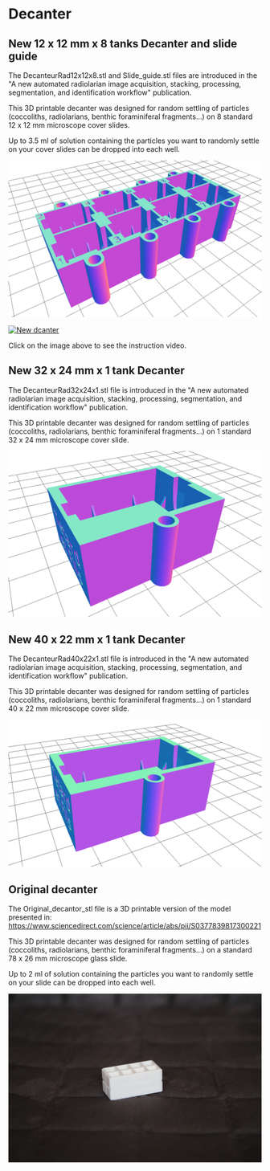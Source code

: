 # Decanter

## New 12 x 12 mm x 8 tanks Decanter and slide guide
The DecanteurRad12x12x8.stl and Slide_guide.stl files are introduced in the "A new automated radiolarian image acquisition, stacking, processing, segmentation, and identification workflow" publication.

This 3D printable decanter was designed for random settling of particles (coccoliths, radiolarians, benthic foraminiferal fragments…) on 8 standard 12 x 12 mm microscope cover slides.

Up to 3.5 ml of solution containing the particles you want to randomly settle on your cover slides can be dropped into each well.

![New_decanter](12x12x8.jpg "DecanteurRad12x12x8 3D printable version")

[![New dcanter](https://i.imgur.com/ErkomyD.png)](https://youtu.be/veRmKI4rGTo "New decanter")

Click on the image above to see the instruction video.

## New 32 x 24 mm x 1 tank Decanter
The DecanteurRad32x24x1.stl file is introduced in the "A new automated radiolarian image acquisition, stacking, processing, segmentation, and identification workflow" publication.

This 3D printable decanter was designed for random settling of particles (coccoliths, radiolarians, benthic foraminiferal fragments…) on 1 standard 32 x 24 mm microscope cover slide.

![New_decanter](32x24x1.jpg "DecanteurRad32x24x1 3D printable version")

## New 40 x 22 mm x 1 tank Decanter
The DecanteurRad40x22x1.stl file is introduced in the "A new automated radiolarian image acquisition, stacking, processing, segmentation, and identification workflow" publication.

This 3D printable decanter was designed for random settling of particles (coccoliths, radiolarians, benthic foraminiferal fragments…) on 1 standard 40 x 22 mm microscope cover slide.

![New_decanter](40x22x1.jpg "DecanteurRad40x22x1 3D printable version")

## Original decanter
The Original_decantor_stl file is a 3D printable version of the model presented in:
https://www.sciencedirect.com/science/article/abs/pii/S0377839817300221

This 3D printable decanter was designed for random settling of particles (coccoliths, radiolarians, benthic foraminiferal fragments…) on a standard 78 x 26 mm microscope glass slide.

Up to 2 ml of solution containing the particles you want to randomly settle on your slide can be dropped into each well.

![Original_decanter](Original_decanter.jpg "Original_decanter 3D printable version")

